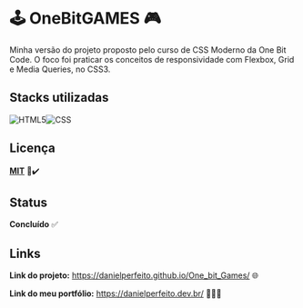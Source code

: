 
# 🕹️ OneBitGAMES 🎮

Minha versão do projeto proposto pelo curso de CSS Moderno da One Bit Code. O foco foi praticar os conceitos de responsividade com Flexbox, Grid e Media Queries, no CSS3.


## Stacks utilizadas


![HTML5](https://img.shields.io/badge/HTML5-E34F26?style=for-the-badge&logo=html5&logoColor=white)![CSS](https://img.shields.io/badge/CSS3-1572B6?style=for-the-badge&logo=css3&logoColor=white)








## Licença

**[MIT](https://choosealicense.com/licenses/mit/)** 📄✔️


## Status

**Concluído** ✅
## Links

**Link do projeto:** https://danielperfeito.github.io/One_bit_Games/ 🌐

**Link do meu portfólio:** https://danielperfeito.dev.br/ 👨🏻‍💻